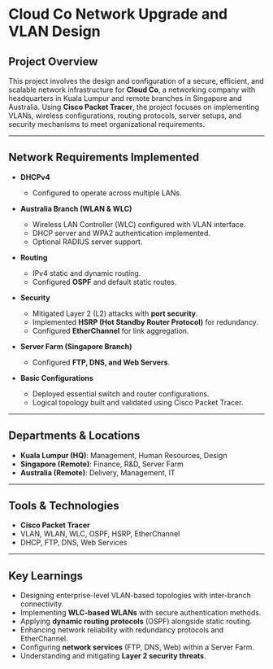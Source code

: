 # Cloud Co Network Upgrade and VLAN Design  

## Project Overview  
This project involves the design and configuration of a secure, efficient, and scalable network infrastructure for **Cloud Co**, a networking company with headquarters in Kuala Lumpur and remote branches in Singapore and Australia. Using **Cisco Packet Tracer**, the project focuses on implementing VLANs, wireless configurations, routing protocols, server setups, and security mechanisms to meet organizational requirements.  

---

## Network Requirements Implemented  
- **DHCPv4**  
  - Configured to operate across multiple LANs.  

- **Australia Branch (WLAN & WLC)**  
  - Wireless LAN Controller (WLC) configured with VLAN interface.  
  - DHCP server and WPA2 authentication implemented.  
  - Optional RADIUS server support.  

- **Routing**  
  - IPv4 static and dynamic routing.  
  - Configured **OSPF** and default static routes.  

- **Security**  
  - Mitigated Layer 2 (L2) attacks with **port security**.  
  - Implemented **HSRP (Hot Standby Router Protocol)** for redundancy.  
  - Configured **EtherChannel** for link aggregation.  

- **Server Farm (Singapore Branch)**  
  - Configured **FTP, DNS, and Web Servers**.  

- **Basic Configurations**  
  - Deployed essential switch and router configurations.  
  - Logical topology built and validated using Cisco Packet Tracer.  

---

## Departments & Locations  
- **Kuala Lumpur (HQ)**: Management, Human Resources, Design  
- **Singapore (Remote)**: Finance, R&D, Server Farm  
- **Australia (Remote)**: Delivery, Management, IT  

---

## Tools & Technologies  
- **Cisco Packet Tracer**  
- VLAN, WLAN, WLC, OSPF, HSRP, EtherChannel  
- DHCP, FTP, DNS, Web Services  

---

## Key Learnings  
- Designing enterprise-level VLAN-based topologies with inter-branch connectivity.  
- Implementing **WLC-based WLANs** with secure authentication methods.  
- Applying **dynamic routing protocols** (OSPF) alongside static routing.  
- Enhancing network reliability with redundancy protocols and EtherChannel.  
- Configuring **network services** (FTP, DNS, Web) within a Server Farm.  
- Understanding and mitigating **Layer 2 security threats**.  

